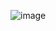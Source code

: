 ![image](https://user-images.githubusercontent.com/52845731/206395165-6abb044d-005a-45ba-8518-ca97ee58f595.png)
